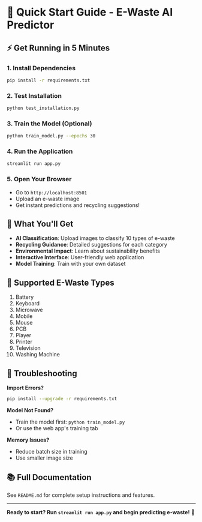 # 🚀 Quick Start Guide - E-Waste AI Predictor

## ⚡ Get Running in 5 Minutes

### 1. Install Dependencies
```bash
pip install -r requirements.txt
```

### 2. Test Installation
```bash
python test_installation.py
```

### 3. Train the Model (Optional)
```bash
python train_model.py --epochs 30
```

### 4. Run the Application
```bash
streamlit run app.py
```

### 5. Open Your Browser
- Go to `http://localhost:8501`
- Upload an e-waste image
- Get instant predictions and recycling suggestions!

## 🎯 What You'll Get

- **AI Classification**: Upload images to classify 10 types of e-waste
- **Recycling Guidance**: Detailed suggestions for each category
- **Environmental Impact**: Learn about sustainability benefits
- **Interactive Interface**: User-friendly web application
- **Model Training**: Train with your own dataset

## 📱 Supported E-Waste Types

1. Battery
2. Keyboard  
3. Microwave
4. Mobile
5. Mouse
6. PCB
7. Player
8. Printer
9. Television
10. Washing Machine

## 🔧 Troubleshooting

**Import Errors?**
```bash
pip install --upgrade -r requirements.txt
```

**Model Not Found?**
- Train the model first: `python train_model.py`
- Or use the web app's training tab

**Memory Issues?**
- Reduce batch size in training
- Use smaller image size

## 📚 Full Documentation

See `README.md` for complete setup instructions and features.

---

**Ready to start? Run `streamlit run app.py` and begin predicting e-waste!** 🎉
